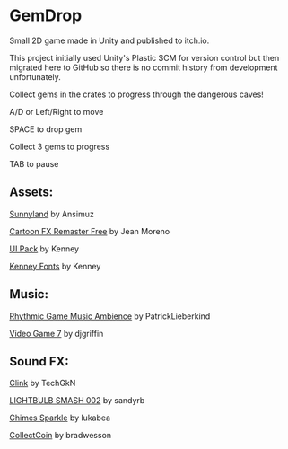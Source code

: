 # GemDrop
Small 2D game made in Unity and published to itch.io.

This project initially used Unity's Plastic SCM for version control but then migrated here to GitHub so there is no commit history from development unfortunately.

Collect gems in the crates to progress through the dangerous caves!

A/D or Left/Right to move

SPACE to drop gem

Collect 3 gems to progress

TAB to pause

## Assets:
[Sunnyland](https://assetstore.unity.com/packages/2d/characters/sunny-land-103349) by Ansimuz

[Cartoon FX Remaster Free](https://assetstore.unity.com/packages/vfx/particles/cartoon-fx-remaster-free-109565) by Jean Moreno

[UI Pack](https://kenney.nl/assets/ui-pack) by Kenney

[Kenney Fonts](https://kenney.nl/assets/kenney-fonts) by Kenney

## Music:
[Rhythmic Game Music Ambience](https://freesound.org/people/PatrickLieberkind/sounds/396024/) by PatrickLieberkind

[Video Game 7](https://freesound.org/people/djgriffin/sounds/172561/) by djgriffin

## Sound FX:

[Clink](https://freesound.org/people/TechGkN/sounds/432245/) by TechGkN

[LIGHTBULB SMASH 002](https://freesound.org/people/sandyrb/sounds/148074/) by sandyrb

[Chimes Sparkle](https://freesound.org/people/lukabea/sounds/660493/) by lukabea

[CollectCoin](https://freesound.org/people/bradwesson/sounds/135936/) by bradwesson

